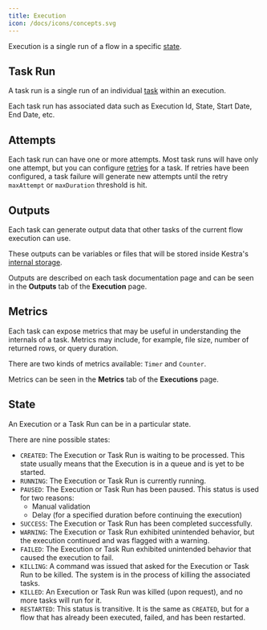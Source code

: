 ```yaml
---
title: Execution
icon: /docs/icons/concepts.svg
---
```


Execution is a single run of a flow in a specific [state](#state).

## Task Run

A task run is a single run of an individual [task](01.tasks.md) within an execution.

Each task run has associated data such as Execution Id, State, Start Date, End Date, etc.

## Attempts

Each task run can have one or more attempts. Most task runs will have only one attempt, but you can configure [retries](retries.md) for a task.
If retries have been configured, a task failure will generate new attempts until the retry `maxAttempt` or `maxDuration` threshold is hit.


## Outputs

Each task can generate output data that other tasks of the current flow execution can use.

These outputs can be variables or files that will be stored inside Kestra's [internal storage](../03.concepts/internal-storage.md).

Outputs are described on each task documentation page and can be seen in the **Outputs** tab of the **Execution** page.

## Metrics

Each task can expose metrics that may be useful in understanding the internals of a task. Metrics may include, for example, file size, number of returned rows, or query duration.

There are two kinds of metrics available: `Timer` and `Counter`.

Metrics can be seen in the **Metrics** tab of the **Executions** page.

## State

An Execution or a Task Run can be in a particular state.

There are nine possible states:

* `CREATED`: The Execution or Task Run is waiting to be processed. This state usually means that the Execution is in a queue and is yet to be started.
* `RUNNING`: The Execution or Task Run is currently running.
* `PAUSED`: The Execution or Task Run has been paused. This status is used for two reasons:
    * Manual validation
    * Delay (for a specified duration before continuing the execution)
* `SUCCESS`: The Execution or Task Run has been completed successfully.
* `WARNING`: The Execution or Task Run exhibited unintended behavior, but the execution continued and was flagged with a warning.
* `FAILED`: The Execution or Task Run exhibited unintended behavior that caused the execution to fail.
* `KILLING`: A command was issued that asked for the Execution or Task Run to be killed. The system is in the process of killing the associated tasks.
* `KILLED`: An Execution or Task Run was killed (upon request), and no more tasks will run for it.
* `RESTARTED`: This status is transitive. It is the same as `CREATED`, but for a flow that has already been executed, failed, and has been restarted.
